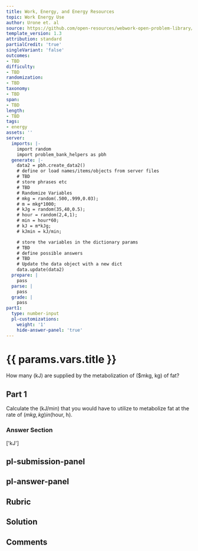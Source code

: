 ```yaml
---
title: Work, Energy, and Energy Resources
topic: Work Energy Use
author: Urone et. al
source: https://github.com/open-resources/webwork-open-problem-library/tree/master/Contrib/BrockPhysics/College_Physics_Urone/7.Work_Energy_and_Energy_Resources/7-09.World_Energy_Use/NU_U17_07_09_007.pg
template_version: 1.3
attribution: standard
partialCredit: 'true'
singleVariant: 'false'
outcomes:
- TBD
difficulty:
- TBD
randomization:
- TBD
taxonomy:
- TBD
span:
- TBD
length:
- TBD
tags:
- energy
assets: ''
server:
  imports: |-
    import random
    import problem_bank_helpers as pbh
  generate: |-
    data2 = pbh.create_data2()
    # define or load names/items/objects from server files
    # TBD
    # store phrases etc
    # TBD
    # Randomize Variables
    # mkg = random(.500,.999,0.03);
    # m = mkg*1000;
    # kJg = random(35,40,0.5);
    # hour = random(2,4,1);
    # min = hour*60;
    # kJ = m*kJg;
    # kJmin = kJ/min;

    # store the variables in the dictionary params
    # TBD
    # define possible answers
    # TBD
    # Update the data object with a new dict
    data.update(data2)
  prepare: |
    pass
  parse: |
    pass
  grade: |
    pass
part1:
  type: number-input
  pl-customizations:
    weight: '1'
    hide-answer-panel: 'true'
---
```


# {{ params.vars.title }} 


How many (kJ) are supplied by the metabolization of ($mkg, kg) of fat?

## Part 1 
Calculate the (kJ/min) that you would have to utilize to metabolize fat at the rate of ($mkg, kg) in ($hour, h). 


 ### Answer Section
['kJ']

## pl-submission-panel 


## pl-answer-panel 


## Rubric 


## Solution 


## Comments 


